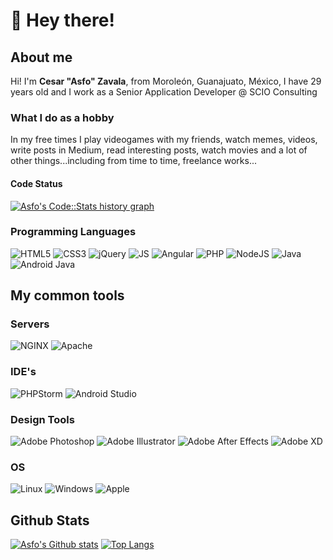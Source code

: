 # :wave: Hey there!

## About me

Hi! I'm **Cesar "Asfo" Zavala**, from Moroleón, Guanajuato, México, I have 29 years old and I work as a Senior Application Developer @ SCIO Consulting

### What I do as a hobby
In my free times I play videogames with my friends, watch memes, videos, write posts in Medium, read interesting posts, watch movies and a lot of other things...including from time to time, freelance works...

#### Code Status
<a href="https://codestats.net/users/asfo">
  <img src='https://codestats-readme.wegfan.cn/history-graph/asfo?width=850&height=300&history_days=15&max_languages=12&language_colors=["3e4053","f15854","5da5da","faa43a","60bd68","f17cb0","b2912f","00897b","b276b2","ffc0cb","cddc39","7e57c2","bdbdbd"]' alt="Asfo's Code::Stats history graph" />
</a>

### Programming Languages
![HTML5](https://img.shields.io/badge/Frontend-HTML5-informational?style=flat&logo=html5&logoColor=white&color=success)
![CSS3](https://img.shields.io/badge/Frontend-CSS3-informational?style=flat&logo=css3&logoColor=white&color=success)
![jQuery](https://img.shields.io/badge/Frontend-jQuery-informational?style=flat&logo=jquery&logoColor=white&color=success)
![JS](https://img.shields.io/badge/Frontend-JS-informational?style=flat&logo=javascript&logoColor=white&color=success)
![Angular](https://img.shields.io/badge/Frontend-Angular-informational?style=flat&logo=angular&logoColor=white&color=success)
![PHP](https://img.shields.io/badge/Backend-PHP-informational?style=flat&logo=php&logoColor=white&color=success)
![NodeJS](https://img.shields.io/badge/Backend-NodeJS-informational?style=flat&logo=javascript&logoColor=white&color=success)
![Java](https://img.shields.io/badge/Backend-Java-informational?style=flat&logo=java&logoColor=white&color=success)
![Android Java](https://img.shields.io/badge/Android-Java-informational?style=flat&logo=android&logoColor=white&color=success)

## My common tools

### Servers
![NGINX](https://img.shields.io/badge/NGINX-informational?style=flat&logo=nginx&logoColor=white)
![Apache](https://img.shields.io/badge/Apache-informational?style=flat&logo=apache&logoColor=white)

### IDE's
![PHPStorm](http://img.shields.io/badge/PHPStorm-ff6bbc?style=flat-square&logo=intellij-idea&logoColor=ffffff)
![Android Studio](http://img.shields.io/badge/Android%20Studio-20bd81?style=flat-square&logo=android-studio&logoColor=ffffff)

### Design Tools
![Adobe Photoshop](http://img.shields.io/badge/Adobe%20Photoshop-informational?style=flat-square&logo=adobe-photoshop&logoColor=ffffff)
![Adobe Illustrator](http://img.shields.io/badge/Adobe%20Illustrator-orange?style=flat-square&logo=adobe-illustrator&logoColor=ffffff)
![Adobe After Effects](http://img.shields.io/badge/Adobe%20After%20Effects-blueviolet?style=flat-square&logo=adobe-after-effects&logoColor=ffffff)
![Adobe XD](http://img.shields.io/badge/Adobe%20XD-e300b9?style=flat-square&logo=adobe-xd&logoColor=ffffff)

### OS
![Linux](https://img.shields.io/badge/Linux-222222?style=flat-square&logo=linux&logoColor=FCC624b&link)
![Windows](http://img.shields.io/badge/Windows-0078D6?style=flat-square&logo=windows&logoColor=ffffff)
![Apple](https://img.shields.io/badge/MacOS-999999?style=flat-square&logo=Apple&logoColor=white)

## Github Stats
[![Asfo's Github stats](https://github-readme-stats.vercel.app/api?username=asfo&theme=dracula)](https://github.com/asfo/)
[![Top Langs](https://github-readme-stats.vercel.app/api/top-langs/?username=asfo&layout=compact&theme=dracula&show_icons=true)](https://github.com/asfo/)
